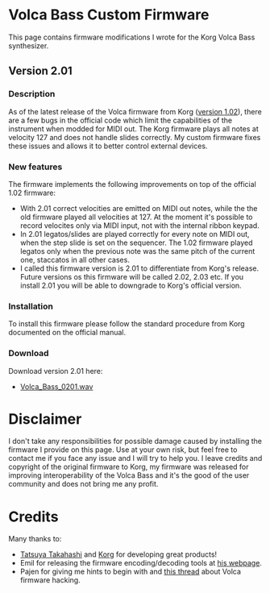 # Volca Bass Custom Firmware
This page contains firmware modifications I wrote for the Korg Volca Bass synthesizer.
## Version 2.01
### Description
As of the latest release of the Volca firmware from Korg ([version 1.02](https://www.korg.com/us/support/download/software/0/140/4365/)), there are a few bugs in the official code which limit the capabilities of the instrument when modded for MIDI out. The Korg firmware plays all notes at velocity 127 and does not handle slides correctly. My custom firmware fixes these issues and allows it to better control external devices.
### New features
The firmware implements the following improvements on top of the official 1.02 firmware:
* With 2.01 correct velocities are emitted on MIDI out notes, while the the old firmware played all velocities at 127. At the moment it's possible to record velocites only via MIDI input, not with the internal ribbon keypad.
* In 2.01 legatos/slides are played correctly for every note on MIDI out, when the step slide is set on the sequencer. The 1.02 firmware played legatos only when the previous note was the same pitch of the current one, staccatos in all other cases.
* I called this firmware version is 2.01 to differentiate from Korg's release. Future versions os this firmware will be called 2.02, 2.03 etc. If you install 2.01 you will be able to downgrade to Korg's official version.
### Installation
To install this firmware please follow the standard procedure from Korg documented on the official manual.
### Download
Download version 2.01 here:
* [Volca_Bass_0201.wav](Volca_Bass_0201.wav?raw=true)
# Disclaimer
I don't take any responsibilities for possible damage caused by installing the firmware I provide on this page. Use at your own risk, but feel free to contact me if you face any issue and I will try to help you. I leave credits and copyright of the original firmware to Korg, my firmware was released for improving interoperability of the Volca Bass and it's the good of the user community and does not bring me any profit.
# Credits
Many thanks to:
* [Tatsuya Takahashi](https://www.tatsuyatakahashi.com/) and [Korg](https://www.korg.com) for developing great products!
* Emil for releasing the firmware encoding/decoding tools at [his webpage](https://uglyduck.vajn.icu/ep/archive/2018/01/).
* Pajen for giving me hints to begin with and [this thread](https://www.gearslutz.com/board/electronic-music-instruments-and-electronic-music-production/1232112-volca-sample-firmware-hack.html?s=9dd803db3f00c353b81f8eccea4ead0a) about Volca firmware hacking.
